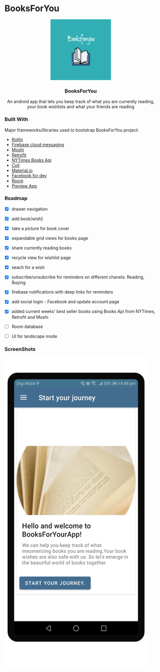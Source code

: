 # BooksForYou

<div align="center">
    <img src="https://github.com/iuga-paula/BooksForYou/blob/main/images/logo_size_invert.jpg" alt="Logo" width="200" height="200">
</div>
  <h3 align="center">BooksForYou</h3>

  <p align="center">
    An android app that lets you keep track of what you are currently reading, your book wishlists and what your friends are reading </p>
  

### Built With

Major frameworks/libraries used to bootstrap BooksForYou project:
* [Kotlin](https://kotlinlang.org/)
* [Firebase cloud messaging](https://firebase.google.com/docs/cloud-messaging)
* [Moshi](https://github.com/square/moshi)
* [Retrofit](https://square.github.io/retrofit/)
* [NYTimes Books Api](https://developer.nytimes.com/docs/books-product/1/routes/lists/overview.json/get)  
* [Coil](https://github.com/coil-kt/coil)
* [Material.io](https://material.io/)  
* [Facebook for dev](https://developers.facebook.com/)  
* [Room](https://developer.android.com/jetpack/androidx/releases/room)
* [Preview App](https://previewed.app/)
  
### Roadmap
  - [x] drawer navigation
  - [x] add book/wish]
  - [x] take a picture for book cover
  - [x] expandable grid views for books page
  - [x] share currently reading books
  - [x] recycle view for wishlist page
  - [x] seach for a wish
  - [x] subscribe/unsubcribe for reminders on different chanels: Reading, Buying
  - [x] firebase notifications with deep links for reminders
  - [x] add social login - Facebook and update account page
  - [x] added current weeks' best seller books using Books Api from NYTimes, Retrofit and Moshi
  - [ ] Room database
  - [ ] UI for landscape mode

  
### ScreenShots
![main_page](https://github.com/iuga-paula/BooksForYou/blob/main/images/main_page.jpeg)
  
  
